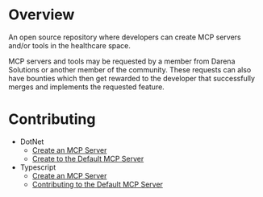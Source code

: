 # Overview

An open source repository where developers can create MCP servers and/or tools in
the healthcare space.

MCP servers and tools may be requested by a member from Darena Solutions or another
member of the community. These requests can also have bounties which then get rewarded
to the developer that successfully merges and implements the requested feature.

# Contributing

- DotNet
  - [Create an MCP Server](dotnet/servers)
  - [Create to the Default MCP Server](dotnet/default)
- Typescript
  - [Create an MCP Server](typescript/servers)
  - [Contributing to the Default MCP Server](typescript/default)

